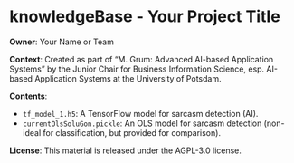 # knowledgeBase - Your Project Title

**Owner**: Your Name or Team

**Context**:
Created as part of “M. Grum: Advanced AI-based Application Systems”
by the Junior Chair for Business Information Science, esp. AI-based Application Systems
at the University of Potsdam.

**Contents**:
- `tf_model_1.h5`: A TensorFlow model for sarcasm detection (AI).
- `currentOlsSoluGon.pickle`: An OLS model for sarcasm detection (non-ideal for classification, but provided for comparison).

**License**:
This material is released under the AGPL-3.0 license.
